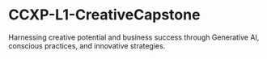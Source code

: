 # CCXP-L1-CreativeCapstone
Harnessing creative potential and business success through Generative AI, conscious practices, and innovative strategies.
